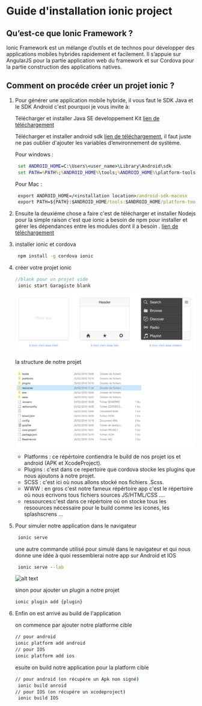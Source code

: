 # Guide d'installation ionic project
##  Qu’est-ce que Ionic Framework ?

 Ionic Framework est un mélange d’outils et de technos pour développer des applications mobiles hybrides rapidement et facilement. Il s’appuie sur AngularJS pour la partie application web du framework et sur Cordova  pour la partie construction des applications natives. 
##  Comment on procéde créer un projet ionic ? 
1. Pour générer une application mobile hybride, il vous faut le SDK Java et le SDK Android c'est pourquoi je vous invite à:

     Télécharger et installer Java SE developpement Kit    [lien de téléchargement](http://www.oracle.com/technetwork/java/javase/downloads/jdk7-downloads-1880260.html) 
     
    Télécharger et installer android sdk   [lien de téléchargement](http://developer.android.com/sdk/index.html#Othe), 
    il faut juste ne pas oublier d'ajouter les variables d’environnement de système.
    
    Pour windows :
    ```cmd
     set ANDROID_HOME=C:\Users\<user_name>\Library\Android\sdk
     set PATH=%PATH%;%ANDROID_HOME%\tools;%ANDROID_HOME%\platform-tools
    ```
     Pour Mac :
    ```cmd
     export ANDROID_HOME=/<installation location>/android-sdk-macosx
     export PATH=${PATH}:$ANDROID_HOME/tools:$ANDROID_HOME/platform-tools
    ```
    
    
2. Ensuite la deuxiéme chose a faire c'est de télécharger et installer Nodejs pour la simple raison c'est que ionic a besoin de npm pour  installer et gérer les dépendances entre les modules dont il a besoin  . 
    [lien de téléchargement](https://nodejs.org/en/)
3. installer ionic et cordova 
    ```cmd
     npm install -g cordova ionic
    ```
4. créer votre projet ionic 

    ```javascript
    //blank pour un projet vide 
     ionic start Garagiste blank
    ```
   ![alt text](https://github.com/abouelaiz/ionic_project/blob/master/resources/start.PNG " Logo Title Text 1")
   
   la structure de notre projet 
   
      ![alt text](https://github.com/abouelaiz/ionic_project/blob/master/resources/structure.PNG " Logo Title Text 1")
    * Platforms : ce répértoire contiendra le build de nos projet ios et android (APK et XcodeProject).
    * Plugins   : c'est dans ce repertoire que cordova stocke les plugins que nous ajoutons à notre projet.
    * SCSS      : c'est ici où nous allons stocké nos fichiers .Scss.
    * WWW :      en gros c'est notre fameux répértoire app c'est le répertoire où nous ecrivons tous fichiers sources  JS/HTML/CSS ....
    * ressources:c'est dans ce répértoire où on stocke  tous les resoources nécessaire pour le build comme les icones,  les splashscrens ...
5. Pour simuler notre application dans le navigateur 

   ```cmd
    ionic serve
    ```
    une autre commande utilisé pour simulé dans le navigateur et qui nous donne une idée à quoi ressemblerai notre app sur Android et IOS
   ```cmd
    ionic serve --lab
    ```
    
    ![alt text](https://github.com/abouelaiz/ionic_project/blob/master/resources/lab.PNG "Logo Title Text 1")
     
     sinon pour ajouter un plugin a notre projet 
      ```cmd
    ionic plugin add {plugin}
    ```
     
6. Enfin on est arrivé  au  build   de l'application  

   on commence par ajouter notre platforme cible

    ```cmd
    // pour android
    ionic platform add android
    // pour IOS
    ionic platform add ios
    ```
    esuite on build notre application pour la platform cible

    ```cmd
    // pour android (on récupére un Apk non signé)
     ionic build anroid 
    // pour IOS (on récupére un xcodeproject)
     ionic build IOS
    ```    
    
